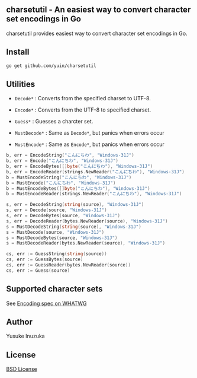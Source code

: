 ## charsetutil - An easiest way to convert character set encodings in Go

charsetutil provides easiest way to convert character set encodings in Go.

## Install

```bash
go get github.com/yuin/charsetutil
```

## Utilities

- `Decode*` : Converts from the specified charset to UTF-8.
- `Encode*` : Converts from the UTF-8 to specified charset.
- `Guess*` : Guesses a charcter set.

- `MustDecode*` : Same as `Decode*`, but panics when errors occur
- `MustEncode*` : Same as `Encode*`, but panics when errors occur

```go
b, err = EncodeString("こんにちわ", "Windows-31J")
b, err = Encode("こんにちわ", "Windows-31J")
b, err = EncodeBytes([]byte("こんにちわ"), "Windows-31J")
b, err = EncodeReader(strings.NewReader("こんにちわ"), "Windows-31J")
b = MustEncodeString("こんにちわ", "Windows-31J")
b = MustEncode("こんにちわ", "Windows-31J")
b = MustEncodeBytes([]byte("こんにちわ"), "Windows-31J")
b = MustEncodeReader(strings.NewReader("こんにちわ"), "Windows-31J")

s, err = DecodeString(string(source), "Windows-31J")
s, err = Decode(source, "Windows-31J")
s, err = DecodeBytes(source, "Windows-31J")
s, err = DecodeReader(bytes.NewReader(source), "Windows-31J")
s = MustDecodeString(string(source), "Windows-31J")
s = MustDecode(source, "Windows-31J")
s = MustDecodeBytes(source, "Windows-31J")
s = MustDecodeReader(bytes.NewReader(source), "Windows-31J")

cs, err := GuessString(string(source))
cs, err := GuessBytes(source)
cs, err := GuessReader(bytes.NewReader(source))
cs, err := Guess(source)
```

## Supported character sets

See [Encoding spec on WHATWG](https://encoding.spec.whatwg.org/#names-and-labels)

## Author

Yusuke Inuzuka

## License

[BSD License](http://opensource.org/licenses/BSD-2-Clause)

